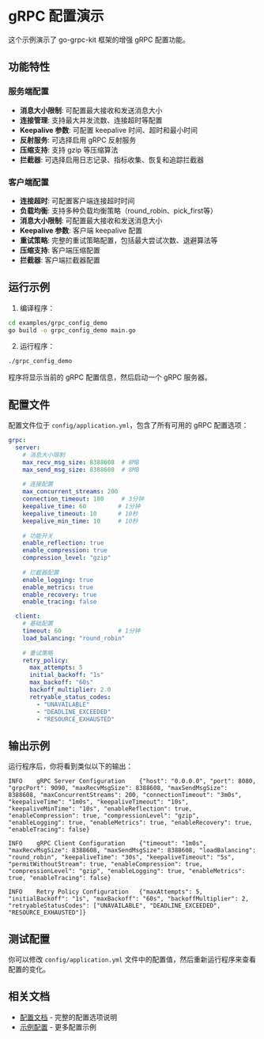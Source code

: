 # gRPC 配置演示

这个示例演示了 go-grpc-kit 框架的增强 gRPC 配置功能。

## 功能特性

### 服务端配置
- **消息大小限制**: 可配置最大接收和发送消息大小
- **连接管理**: 支持最大并发流数、连接超时等配置
- **Keepalive 参数**: 可配置 keepalive 时间、超时和最小时间
- **反射服务**: 可选择启用 gRPC 反射服务
- **压缩支持**: 支持 gzip 等压缩算法
- **拦截器**: 可选择启用日志记录、指标收集、恢复和追踪拦截器

### 客户端配置
- **连接超时**: 可配置客户端连接超时时间
- **负载均衡**: 支持多种负载均衡策略（round_robin、pick_first等）
- **消息大小限制**: 可配置最大接收和发送消息大小
- **Keepalive 参数**: 客户端 keepalive 配置
- **重试策略**: 完整的重试策略配置，包括最大尝试次数、退避算法等
- **压缩支持**: 客户端压缩配置
- **拦截器**: 客户端拦截器配置

## 运行示例

1. 编译程序：
```bash
cd examples/grpc_config_demo
go build -o grpc_config_demo main.go
```

2. 运行程序：
```bash
./grpc_config_demo
```

程序将显示当前的 gRPC 配置信息，然后启动一个 gRPC 服务器。

## 配置文件

配置文件位于 `config/application.yml`，包含了所有可用的 gRPC 配置选项：

```yaml
grpc:
  server:
    # 消息大小限制
    max_recv_msg_size: 8388608  # 8MB
    max_send_msg_size: 8388608  # 8MB
    
    # 连接配置
    max_concurrent_streams: 200
    connection_timeout: 180     # 3分钟
    keepalive_time: 60         # 1分钟
    keepalive_timeout: 10      # 10秒
    keepalive_min_time: 10     # 10秒
    
    # 功能开关
    enable_reflection: true
    enable_compression: true
    compression_level: "gzip"
    
    # 拦截器配置
    enable_logging: true
    enable_metrics: true
    enable_recovery: true
    enable_tracing: false

  client:
    # 基础配置
    timeout: 60                # 1分钟
    load_balancing: "round_robin"
    
    # 重试策略
    retry_policy:
      max_attempts: 5
      initial_backoff: "1s"
      max_backoff: "60s"
      backoff_multiplier: 2.0
      retryable_status_codes:
        - "UNAVAILABLE"
        - "DEADLINE_EXCEEDED"
        - "RESOURCE_EXHAUSTED"
```

## 输出示例

运行程序后，你将看到类似以下的输出：

```
INFO    gRPC Server Configuration    {"host": "0.0.0.0", "port": 8080, "grpcPort": 9090, "maxRecvMsgSize": 8388608, "maxSendMsgSize": 8388608, "maxConcurrentStreams": 200, "connectionTimeout": "3m0s", "keepaliveTime": "1m0s", "keepaliveTimeout": "10s", "keepaliveMinTime": "10s", "enableReflection": true, "enableCompression": true, "compressionLevel": "gzip", "enableLogging": true, "enableMetrics": true, "enableRecovery": true, "enableTracing": false}

INFO    gRPC Client Configuration    {"timeout": "1m0s", "maxRecvMsgSize": 8388608, "maxSendMsgSize": 8388608, "loadBalancing": "round_robin", "keepaliveTime": "30s", "keepaliveTimeout": "5s", "permitWithoutStream": true, "enableCompression": true, "compressionLevel": "gzip", "enableLogging": true, "enableMetrics": true, "enableTracing": false}

INFO    Retry Policy Configuration   {"maxAttempts": 5, "initialBackoff": "1s", "maxBackoff": "60s", "backoffMultiplier": 2, "retryableStatusCodes": ["UNAVAILABLE", "DEADLINE_EXCEEDED", "RESOURCE_EXHAUSTED"]}
```

## 测试配置

你可以修改 `config/application.yml` 文件中的配置值，然后重新运行程序来查看配置的变化。

## 相关文档

- [配置文档](../../docs/configuration.md) - 完整的配置选项说明
- [示例配置](../config/application.yml) - 更多配置示例
